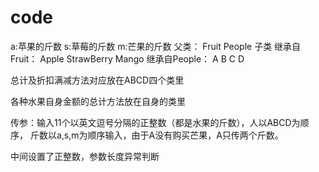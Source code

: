 # code
a:苹果的斤数
s:草莓的斤数
m:芒果的斤数
父类：
Fruit
People
子类
继承自Fruit：
Apple
StrawBerry
Mango
继承自People：
A
B
C
D

总计及折扣满减方法对应放在ABCD四个类里

各种水果自身金额的总计方法放在自身的类里

传参：输入11个以英文逗号分隔的正整数（都是水果的斤数），人以ABCD为顺序，
斤数以a,s,m为顺序输入，由于A没有购买芒果，A只传两个斤数。

中间设置了正整数，参数长度异常判断

